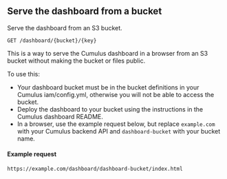 ## Serve the dashboard from a bucket

Serve the dashboard from an S3 bucket.

```endpoint
GET /dashboard/{bucket}/{key}
```

This is a way to serve the Cumulus dashboard in a browser from an S3 bucket without making the bucket or files public.

To use this:
- Your dashboard bucket must be in the bucket definitions in your Cumulus iam/config.yml, otherwise you will not be able to access the bucket.
- Deploy the dashboard to your bucket using the instructions in the Cumulus dashboard README.
- In a browser, use the example request below, but replace `example.com` with your Cumulus backend API and `dashboard-bucket` with your bucket name.

#### Example request

```
https://example.com/dashboard/dashboard-bucket/index.html
```
